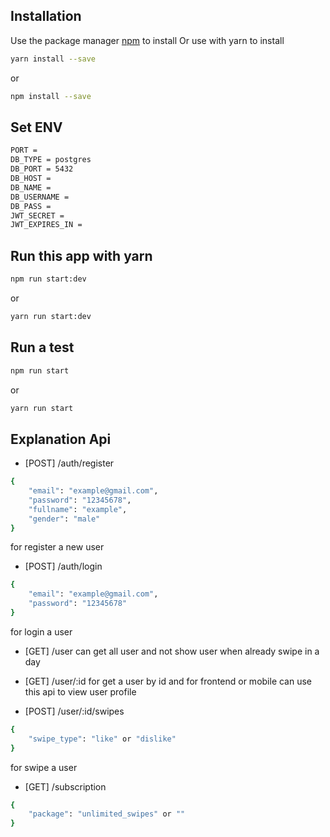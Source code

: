 ## Installation

Use the package manager [npm](https://www.npmjs.com/) to install 
Or use with yarn to install 

```bash
yarn install --save
```
or
```bash
npm install --save
```
## Set ENV
```bash
PORT = 
DB_TYPE = postgres
DB_PORT = 5432
DB_HOST = 
DB_NAME = 
DB_USERNAME = 
DB_PASS = 
JWT_SECRET = 
JWT_EXPIRES_IN =
```

## Run this app with yarn
```bash
npm run start:dev
```
or
```bash
yarn run start:dev
```

## Run a test
```bash
npm run start
```
or
```bash
yarn run start
```

## Explanation Api

- [POST] /auth/register 
```bash
{
    "email": "example@gmail.com",
    "password": "12345678",
    "fullname": "example",
    "gender": "male"
}
```
for register a new user

- [POST] /auth/login
```bash
{
    "email": "example@gmail.com",
    "password": "12345678"
}
```
for login a user

- [GET] /user
can get all user and not show user when already swipe in a day

- [GET] /user/:id
for get a user by id and for frontend or mobile can use this api to view user profile 

- [POST] /user/:id/swipes
```bash
{
    "swipe_type": "like" or "dislike"
}
```
for swipe a user

- [GET] /subscription
```bash
{
    "package": "unlimited_swipes" or ""
}
```
